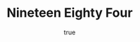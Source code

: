 ---
title: "Nineteen Eighty Four"
bookCover: "/assets/book-covers/nineteen-eighty-four.jpg"
slug: "nineteen-eighty-four"
bookAuthor: "George Orwell"
rating: 10
amazonLink: ""
author:
  name: Rico Trebeljahr
  picture: "/assets/blog/profile.jpeg"
---
